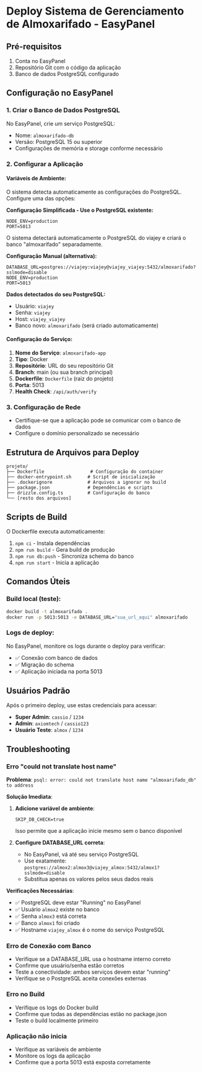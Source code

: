 # Deploy Sistema de Gerenciamento de Almoxarifado - EasyPanel

## Pré-requisitos

1. Conta no EasyPanel
2. Repositório Git com o código da aplicação
3. Banco de dados PostgreSQL configurado

## Configuração no EasyPanel

### 1. Criar o Banco de Dados PostgreSQL

No EasyPanel, crie um serviço PostgreSQL:
- Nome: `almoxarifado-db`
- Versão: PostgreSQL 15 ou superior
- Configurações de memória e storage conforme necessário

### 2. Configurar a Aplicação

#### Variáveis de Ambiente:

O sistema detecta automaticamente as configurações do PostgreSQL. Configure uma das opções:

**Configuração Simplificada - Use o PostgreSQL existente:**
```env
NODE_ENV=production
PORT=5013
```

O sistema detectará automaticamente o PostgreSQL do viajey e criará o banco "almoxarifado" separadamente.

**Configuração Manual (alternativa):**
```env
DATABASE_URL=postgres://viajey:viajey@viajey_viajey:5432/almoxarifado?sslmode=disable
NODE_ENV=production
PORT=5013
```

**Dados detectados do seu PostgreSQL:**
- Usuário: `viajey`
- Senha: `viajey`  
- Host: `viajey_viajey`
- Banco novo: `almoxarifado` (será criado automaticamente)

#### Configuração do Serviço:

1. **Nome do Serviço**: `almoxarifado-app`
2. **Tipo**: Docker
3. **Repositório**: URL do seu repositório Git
4. **Branch**: main (ou sua branch principal)
5. **Dockerfile**: `Dockerfile` (raiz do projeto)
6. **Porta**: 5013
7. **Health Check**: `/api/auth/verify`

### 3. Configuração de Rede

- Certifique-se que a aplicação pode se comunicar com o banco de dados
- Configure o domínio personalizado se necessário

## Estrutura de Arquivos para Deploy

```
projeto/
├── Dockerfile                 # Configuração do container
├── docker-entrypoint.sh      # Script de inicialização
├── .dockerignore             # Arquivos a ignorar no build
├── package.json              # Dependências e scripts
├── drizzle.config.ts         # Configuração do banco
└── [resto dos arquivos]
```

## Scripts de Build

O Dockerfile executa automaticamente:
1. `npm ci` - Instala dependências
2. `npm run build` - Gera build de produção
3. `npm run db:push` - Sincroniza schema do banco
4. `npm run start` - Inicia a aplicação

## Comandos Úteis

### Build local (teste):
```bash
docker build -t almoxarifado .
docker run -p 5013:5013 -e DATABASE_URL="sua_url_aqui" almoxarifado
```

### Logs de deploy:
No EasyPanel, monitore os logs durante o deploy para verificar:
- ✅ Conexão com banco de dados
- ✅ Migração do schema
- ✅ Aplicação iniciada na porta 5013

## Usuários Padrão

Após o primeiro deploy, use estas credenciais para acessar:

- **Super Admin**: `cassio` / `1234`
- **Admin**: `axiomtech` / `cassio123`
- **Usuário Teste**: `almox` / `1234`

## Troubleshooting

### Erro "could not translate host name" 
**Problema**: `psql: error: could not translate host name "almoxarifado_db" to address`

**Solução Imediata**:
1. **Adicione variável de ambiente**:
   ```
   SKIP_DB_CHECK=true
   ```
   Isso permite que a aplicação inicie mesmo sem o banco disponível

2. **Configure DATABASE_URL correta**:
   - No EasyPanel, vá até seu serviço PostgreSQL  
   - Use exatamente: `postgres://almox2:almox3@viajey_almox:5432/almox1?sslmode=disable`
   - Substitua apenas os valores pelos seus dados reais

**Verificações Necessárias**:
- ✅ PostgreSQL deve estar "Running" no EasyPanel
- ✅ Usuário `almox2` existe no banco
- ✅ Senha `almox3` está correta  
- ✅ Banco `almox1` foi criado
- ✅ Hostname `viajey_almox` é o nome do serviço PostgreSQL

### Erro de Conexão com Banco
- Verifique se a DATABASE_URL usa o hostname interno correto
- Confirme que usuário/senha estão corretos
- Teste a conectividade: ambos serviços devem estar "running"
- Verifique se o PostgreSQL aceita conexões externas

### Erro no Build
- Verifique os logs do Docker build
- Confirme que todas as dependências estão no package.json
- Teste o build localmente primeiro

### Aplicação não inicia
- Verifique as variáveis de ambiente
- Monitore os logs da aplicação
- Confirme que a porta 5013 está exposta corretamente
